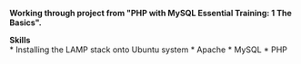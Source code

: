 **Working through project from "PHP with MySQL Essential Training: 1 The Basics".**

**Skills**  
	* Installing the LAMP stack onto Ubuntu system 
	* Apache 
	* MySQL 
	* PHP 
	 
